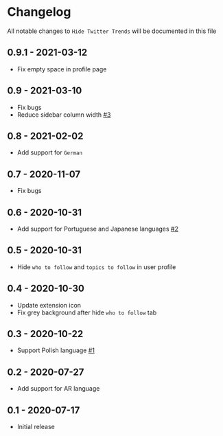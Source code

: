 # Changelog

All notable changes to `Hide Twitter Trends` will be documented in this file

## 0.9.1 - 2021-03-12

* Fix empty space in profile page

## 0.9 - 2021-03-10

* Fix bugs
* Reduce sidebar column width [#3](https://github.com/DevMoath/hide-twitter-trends/issues/3) 

## 0.8 - 2021-02-02

* Add support for `German`

## 0.7 - 2020-11-07

* Fix bugs

## 0.6 - 2020-10-31

* Add support for Portuguese and Japanese languages [#2](https://github.com/DevMoath/hide-twitter-trends/pull/2)

## 0.5 - 2020-10-31

* Hide `who to follow` and `topics to follow` in user profile

## 0.4 - 2020-10-30

* Update extension icon
* Fix grey background after hide `who to follow` tab

## 0.3 - 2020-10-22

* Support Polish language [#1](https://github.com/DevMoath/hide-twitter-trends/pull/1)

## 0.2 - 2020-07-27

* Add support for AR language

## 0.1 - 2020-07-17

* Initial release
